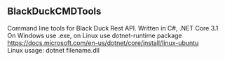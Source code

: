 <h2>BlackDuckCMDTools</h2>  

Command line tools for Black Duck Rest API. Written in C#, .NET Core 3.1  
On Windows use .exe, on Linux use dotnet-runtime package https://docs.microsoft.com/en-us/dotnet/core/install/linux-ubuntu  
Linux usage: dotnet filename.dll
